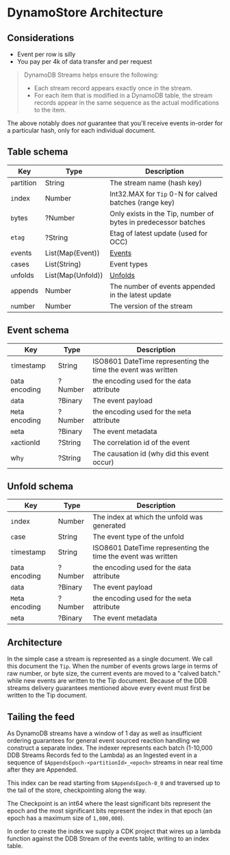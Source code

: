 # DynamoStore Architecture

## Considerations

- Event per row is silly
- You pay per 4k of data transfer and per request

> DynamoDB Streams helps ensure the following:
>
> - Each stream record appears exactly once in the stream.
> - For each item that is modified in a DynamoDB table, the stream records appear
>   in the same sequence as the actual modifications to the item.

The above notably does _not_ guarantee that you'll receive events in-order for a
particular hash, only for each individual document.

## Table schema

| Key         | Type              | Description                                                    |
| ----------- | ----------------- | -------------------------------------------------------------- |
| `p`artition | String            | The stream name (hash key)                                     |
| `i`ndex     | Number            | Int32.MAX for `Tip` 0-N for calved batches (range key)         |
| `b`ytes     | ?Number           | Only exists in the Tip, number of bytes in predecessor batches |
| `etag`      | ?String           | Etag of latest update (used for OCC)                           |
| `e`vents    | List(Map(Event))  | [Events](#event-schema)                                        |
| `c`ases     | List(String)      | Event types                                                    |
| `u`nfolds   | List(Map(Unfold)) | [Unfolds](#unfold-schema)                                      |
| `a`ppends   | Number            | The number of events appended in the latest update             |
| `n`umber    | Number            | The version of the stream                                      |

<h2 id="event-schema">Event schema</h2>

| Key             | Type    | Description                                                  |
| --------------- | ------- | ------------------------------------------------------------ |
| `t`imestamp     | String  | ISO8601 DateTime representing the time the event was written |
| `D`ata encoding | ?Number | the encoding used for the `d`ata attribute                   |
| `d`ata          | ?Binary | The event payload                                            |
| `M`eta encoding | ?Number | the encoding used for the `m`eta attribute                   |
| `m`eta          | ?Binary | The event metadata                                           |
| `x`actionId     | ?String | The correlation id of the event                              |
| wh`y`           | ?String | The causation id (wh`y` did this event occur)                |

<h2 id="unfol-schema">Unfold schema</h2>

| Key             | Type    | Description                                                  |
| --------------- | ------- | ------------------------------------------------------------ |
| `i`ndex         | Number  | The index at which the unfold was generated                  |
| `c`ase          | String  | The event type of the unfold                                 |
| `t`imestamp     | String  | ISO8601 DateTime representing the time the event was written |
| `D`ata encoding | ?Number | the encoding used for the `d`ata attribute                   |
| `d`ata          | ?Binary | The event payload                                            |
| `M`eta encoding | ?Number | the encoding used for the `m`eta attribute                   |
| `m`eta          | ?Binary | The event metadata                                           |

## Architecture

In the simple case a stream is represented as a single document. We call this
document the `Tip`. When the number of events grows large in terms of raw
number, or byte size, the current events are moved to a "calved batch." while
new events are written to the Tip document. Because of the DDB streams delivery
guarantees mentioned above every event must first be written to the Tip
document.

## Tailing the feed

As DynamoDB streams have a window of 1 day as well as insufficient ordering
guarantees for general event sourced reaction handling we construct a separate
index. The indexer represents each batch (1-10,000 DDB Streams Records fed to
the Lambda) as an Ingested event in a sequence of
`$AppendsEpoch-<partitionId>_<epoch>` streams in near real time after they are
Appended.

This index can be read starting from `$AppendsEpoch-0_0` and traversed up to the
tail of the store, checkpointing along the way.

The Checkpoint is an int64 where the least significant bits represent the epoch
and the most significant bits represent the index in that epoch (an epoch has a
maximum size of `1,000,000`).

In order to create the index we supply a CDK project that wires up a lambda
function against the DDB Stream of the events table, writing to an index table. 


